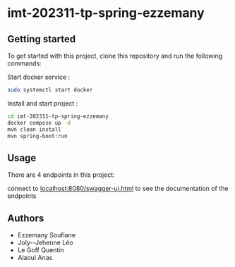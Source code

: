 # imt-202311-tp-spring-ezzemany

## Getting started

To get started with this project, clone this repository and run the following commands:

Start docker service :
```bash
sudo systemctl start docker 
```
Install and start project :
```bash
cd imt-202311-tp-spring-ezzemany
docker compose up -d
mvn clean install
mvn spring-boot:run
```

## Usage

There are 4 endpoints in this project:

connect to <localhost:8080/swagger-ui.html> to see the documentation of the endpoints

## Authors

- Ezzemany Soufiane 
- Joly--Jehenne Léo
- Le Goff Quentin
- Alaoui Anas
